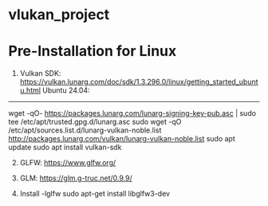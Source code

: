 # vlukan_project

# Pre-Installation for Linux

1. Vulkan SDK:
https://vulkan.lunarg.com/doc/sdk/1.3.296.0/linux/getting_started_ubuntu.html
Ubuntu 24.04:
-------------
wget -qO- https://packages.lunarg.com/lunarg-signing-key-pub.asc | sudo tee /etc/apt/trusted.gpg.d/lunarg.asc
sudo wget -qO /etc/apt/sources.list.d/lunarg-vulkan-noble.list http://packages.lunarg.com/vulkan/lunarg-vulkan-noble.list
sudo apt update
sudo apt install vulkan-sdk

2. GLFW:
https://www.glfw.org/

3. GLM:
https://glm.g-truc.net/0.9.9/

4. Install -lglfw
sudo apt-get install libglfw3-dev
